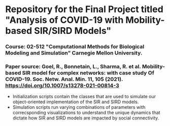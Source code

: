 # Repository for the Final Project titled "Analysis of COVID-19 with Mobility-based SIR/SIRD Models"
### Course: 02-512 "Computational Methods for Biological Modeling and Simulation" Carnegie Mellon University.
### Paper source: Goel, R., Bonnetain, L., Sharma, R. et al. Mobility-based SIR model for complex networks: with case study Of COVID-19. Soc. Netw. Anal. Min. 11, 105 (2021). https://doi.org/10.1007/s13278-021-00814-3
- Initialization scripts contain the classes that are used to simulate our object-oriented implementation of the SIR and SIRD models.
- Simulation scripts run varying combinations of parameters with correcsponding visualizations to understand the unique dynamics that dictate how SIR and SIRD models are impacted by social connectivity.
